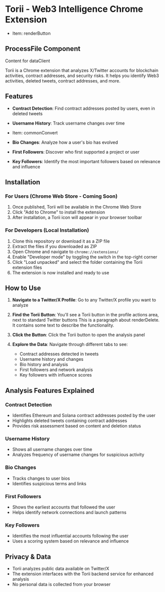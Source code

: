 # Torii - Web3 Intelligence Chrome Extension

- Item: renderButton

## ProcessFile Component

Content for dataClient

Torii is a Chrome extension that analyzes X/Twitter accounts for blockchain activities, contract addresses, and security risks. It helps you identify Web3 activities, deleted tweets, contract addresses, and more.

## Features

- **Contract Detection**: Find contract addresses posted by users, even in deleted tweets
- **Username History**: Track username changes over time
- Item: commonConvert

- **Bio Changes**: Analyze how a user's bio has evolved
- **First Followers**: Discover who first supported a project or user
- **Key Followers**: Identify the most important followers based on relevance and influence

## Installation

### For Users (Chrome Web Store - Coming Soon)

1. Once published, Torii will be available in the Chrome Web Store
2. Click "Add to Chrome" to install the extension
3. After installation, a Torii icon will appear in your browser toolbar

### For Developers (Local Installation)

1. Clone this repository or download it as a ZIP file
2. Extract the files if you downloaded as ZIP
3. Open Chrome and navigate to `chrome://extensions/`
4. Enable "Developer mode" by toggling the switch in the top-right corner
5. Click "Load unpacked" and select the folder containing the Torii extension files
6. The extension is now installed and ready to use

## How to Use

1. **Navigate to a Twitter/X Profile**: Go to any Twitter/X profile you want to analyze
2. **Find the Torii Button**: You'll see a Torii button in the profile actions area, next to standard Twitter buttons
This is a paragraph about renderDelete. It contains some text to describe the functionality.

3. **Click the Button**: Click the Torii button to open the analysis panel
4. **Explore the Data**: Navigate through different tabs to see:
   - Contract addresses detected in tweets
   - Username history and changes
   - Bio history and analysis
   - First followers and network analysis
   - Key followers with influence scores

## Analysis Features Explained

### Contract Detection
- Identifies Ethereum and Solana contract addresses posted by the user
- Highlights deleted tweets containing contract addresses
- Provides risk assessment based on content and deletion status

### Username History
- Shows all username changes over time
- Analyzes frequency of username changes for suspicious activity

### Bio Changes
- Tracks changes to user bios
- Identifies suspicious terms and links

### First Followers
- Shows the earliest accounts that followed the user
- Helps identify network connections and launch patterns

### Key Followers
- Identifies the most influential accounts following the user
- Uses a scoring system based on relevance and influence

## Privacy & Data

- Torii analyzes public data available on Twitter/X
- The extension interfaces with the Torii backend service for enhanced analysis
- No personal data is collected from your browser